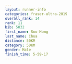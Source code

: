 ```yaml
---
layout: runner-info 
categories: fraser-ultra-2019 
overall_rank: 14
rank: 11
bib: 5032
first_name: Soo Hong
last_name: Chua
distance: 50KM
category: 50KM
gender: Male
finish_time: 5-59-17
---
```

